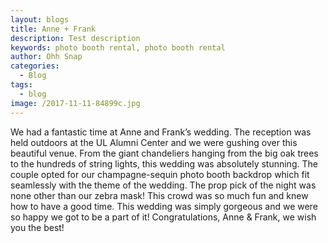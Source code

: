 ```yaml
---
layout: blogs
title: Anne + Frank
description: Test description
keywords: photo booth rental, photo booth rental
author: Ohh Snap
categories:
  - Blog
tags:
  - blog
image: /2017-11-11-84899c.jpg
---
```

We had a fantastic time at Anne and Frank’s wedding. The reception was held outdoors at the UL Alumni Center and we were gushing over this beautiful venue. From the giant chandeliers hanging from the big oak trees to the hundreds of string lights, this wedding was absolutely stunning. The couple opted for our champagne-sequin photo booth backdrop which fit seamlessly with the theme of the wedding. The prop pick of the night was none other than our zebra mask\! This crowd was so much fun and knew how to have a good time. This wedding was simply gorgeous and we were so happy we got to be a part of it\! Congratulations, Anne & Frank, we wish you the best\!
